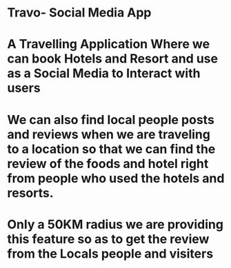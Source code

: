 # Travo- Social Media App
# A Travelling Application Where we can book Hotels and Resort  and use as a Social Media to Interact with users 
# We can also find local people posts and reviews when we are traveling to a location so that we can find the review of the foods and hotel right from  people who used the hotels and resorts.
# Only a 50KM radius we are providing this feature so as to get the review from the Locals  people and visiters
